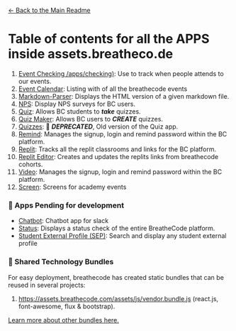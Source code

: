 [<- Back to the Main Readme](../docs/README.md)

# Table of contents for all the APPS inside assets.breatheco.de

1. [Event Checking /apps/checking)](../apps/checkin/README.md): Use to track when people attends to our events.
2. [Event Calendar](../apps/event-calendar/README.md): Listing with of all the breathecode events
3. [Markdown-Parser](../apps/markdown-parser/README.md): Displays the HTML version of a given markdown file.
4. [NPS](../apps/nps/README.md): Display NPS surveys for BC users.
5. [Quiz](../apps/quiz/README.md): Allows BC students to ***take*** quizzes.
6. [Quiz Maker](../apps/quiz-maker/README.md): Allows BC users to ***CREATE*** quizzes.
7. [Quizzes](../apps/quizzes/README.md): :small_orange_diamond: ***DEPRECATED***, Old version of the Quiz app.
8. [Remind](../apps/remind/README.md): Manages the signup, login and remind password within the BC platform. 
9. [Replit](../apps/replit/README.md): Tracks all the replit classrooms and links for the BC platform.
10. [Replit Editor](../apps/replit-editor/README.md): Creates and updates the replits links from breathecode cohorts.
11. [Video](../apps/video/README.md): Manages the signup, login and remind password within the BC platform.
12. [Screen](../apps/screen/README.md): Screens for academy events

### :black_square_button: Apps Pending for development
- [Chatbot](../apps/chatbot/README.md): Chatbot app for slack
- [Status](../apps/status/README.md): Displays a status check of the entire BreatheCode platform.
- [Student External Profile (SEP)](../apps/sep/README.md): Search and display any student external profile

### :briefcase: Shared Technology Bundles
For easy deployment, breathecode has created static bundles that can be reused in several projects:
1. https://assets.breathecode.com/assets/js/vendor.bundle.js (react.js, font-awesome, flux & bootstrap).

[Learn more about other bundles here.](./common)
<!--stackedit_data:
eyJoaXN0b3J5IjpbMTM2MzI2NTA5LDE1MDUwNjE3NiwtMTMzOT
A2NzYxNF19
-->